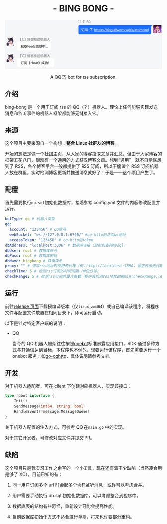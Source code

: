 <h1 align="center">- BING BONG -</h1>
<p align="center">
<img src="./img/screenshot.png"/>
</p>
<p align="center">A QQ(?) bot for rss subscription.</p>

## 介绍

bing-bong 是一个用于订阅 rss 的 QQ（？）机器人。理论上任何能够实现发送消息和监听事件的机器人框架都能够无缝接入它。

## 来源

这个项目主要来源自一个构想：**整合 Linux 社群友的博客**。

开始的想法是做一个社团主页，从大家的博客拉取文章并汇总，但由于大家博客的框架五花八门，很难有一个通用的方式获取博客文章。想到“通用”，就不自觉联想到了 RSS，各个博客平台一般都提供了 RSS 订阅，所以干脆做个 RSS 订阅机器人放在群里，实时检测博客更新并推送消息就好了！于是——这个项目产生了。

## 配置

首先需要执行`db.sql`初始化数据库，接着参考 config.yml 文件的内容修改配置并运行。

```yml
botType: qq # 机器人类型
qq:
  account: "123456" # QQ账号
  webSocket: "ws://127.0.0.1:6700/" #cq-http的正向ws地址
  accessToken: "123456" # cq-http的token
dbAddress: "localhost:3306" # 数据库链接（目前仅支持mysql）
dbUser: root # 数据库账号
dbPass: root # 数据库密码
dbName: bingbong # 数据库名
proxy: "" # 请求rss地址时使用的代理（例：http://localhost:7890，留空表示无代理）
checkTime: 5 # 检测rss订阅的时间间隔（单位分钟）
checkRange: 5 # 检测rss订阅的最大条数（程序会检测rss地址的前min(checkRange,len(feeds))条消息）
```

## 运行

前往[release 页面](https://github.com/amtoaer/bing-bong/releases)下载预编译版本（仅`linux_amd64`）或自己编译该程序，将程序文件与配置文件放置在相同目录下，即可运行启动。

以下是针对特定客户端的说明：

- QQ

  当今的 QQ 机器人框架往往按照[onebot](https://github.com/botuniverse/onebot)标准暴露应用接口，SDK 通过多种方式与其通信达到目标，本程序也不例外。想要运行该程序，首先需要运行一个 onebot 服务，如[go-cqhttp](https://github.com/Mrs4s/go-cqhttp)，具体说明请参考文档。

## 开发

对于机器人适配者，可在 client 下创建对应机器人，实现该接口：

```go
type robot interface {
	Init()
	SendMessage(int64, string, bool)
	HandleEvent(*message.MessageQueue)
}
```

关于机器人配置的注入方式，可参考 QQ 在`main.go` 中的实现。

对于其它开发者，可修改对应文件并提交 PR。

## 缺陷

这个项目只是我实习工作之余写的一个小工具，现在还有着不少缺陷（当然凑合用是够了 XD），目前已知的有：

1. 同一用户订阅多个 url 时会起多个协程监听消息，或许可以考虑合并。

2. 用户需要手动执行 db.sql 初始化数据库，可以考虑整合到程序中。

3. 数据库表的结构有些奇怪，重新设计可能会提高性能。

4. 当前数据库初始化方式不适合进行单测，将来也许要部分重构。
